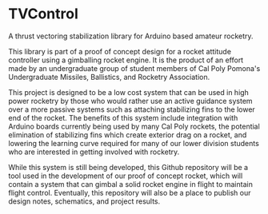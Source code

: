 # TVControl
A thrust vectoring stabilization library for Arduino based amateur rocketry.

This library is part of a proof of concept design for a rocket attitude controller using a gimballing rocket engine. It is the product of an effort made by an undergraduate group of student members of Cal Poly Pomona's Undergraduate Missiles, Ballistics, and Rocketry Association.

This project is designed to be a low cost system that can be used in high power rocketry by those who would rather use an active guidance system over a more passive systems such as attaching stabilizing fins to the lower end of the rocket. The benefits of this system include integration with Arduino boards currently being used by many Cal Poly rockets, the potential elimination of stabilizing fins which create exterior drag on a rocket, and lowering the learning curve required for many of our lower division students who are interested in getting involved with rocketry.

While this system is still being developed, this Github repository will be a tool used in the development of our proof of concept rocket, which will contain a system that can gimbal a solid rocket engine in flight to maintain flight control. Eventually, this repository will also be a place to publish our design notes, schematics, and project results.
